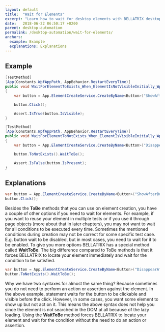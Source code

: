```yaml
---
layout: default
title:  "Wait for Elements"
excerpt: "Learn how to wait for desktop elements with BELLATRIX desktop module."
date:   2018-06-22 06:50:17 +0200
parent: desktop-automation
permalink: /desktop-automation/wait-for-elements/
anchors:
  example: Example
  explanations: Explanations
---
```

Example
-------
```csharp
[TestMethod]
[App(Constants.WpfAppPath, AppBehavior.RestartEveryTime)]
public void WaitForElementToExists_When_ElementIsNotVisibleInitially_Wpf()
{
    var button = App.ElementCreateService.CreateByName<Button>("ShowAfterButton").ToExists();

    button.Click();

    Assert.IsTrue(button.IsVisible);
}

[TestMethod]
[App(Constants.WpfAppPath, AppBehavior.RestartEveryTime)]
public void WaitForElementToNotExists_When_ElementIsVisibleInitially_Wpf()
{
    var button = App.ElementCreateService.CreateByName<Button>("DisappearAfterButton1");

    button.ToNotExists().WaitToBe();

    Assert.IsFalse(button.IsPresent);
}
```

Explanations
------------
```csharp
var button = App.ElementCreateService.CreateByName<Button>("ShowAfterButton").ToExists();
button.Click();
```
Besides the **ToBe** methods that you can use on element creation, you have a couple of other options if you need to wait for elements. For example, if you want to reuse your element in multiple tests or if you use it through page objects (more about that in later chapters), you may not want to wait for all conditions to be executed every time. Sometimes the mentioned conditions during creation may not be correct for some specific test case. E.g. button wait to be disabled, but in most cases, you need to wait for it to be enabled. To give you more options BELLATRIX has a special method called **WaitToBe**. The big difference compared to ToBe methods is that it forces BELLATRIX to locate your element immediately and wait for the condition to be satisfied.
```csharp
var button = App.ElementCreateService.CreateByName<Button>("DisappearAfterButton1");
button.ToNotExists().WaitToBe();
```
Why we have two syntaxes for almost the same thing? Because sometimes you do not need to perform an action or assertion against the element. In the above example, statement waits for the button to be clickable and visible before the click. However, in some cases, you want some element to show up but not act on it. This means the above syntax does not help you since the element is not searched in the DOM at all because of the lazy loading.
Using the **WaitToBe** method forces BELLATRIX to locate your element and wait for the condition without the need to do an action or assertion.